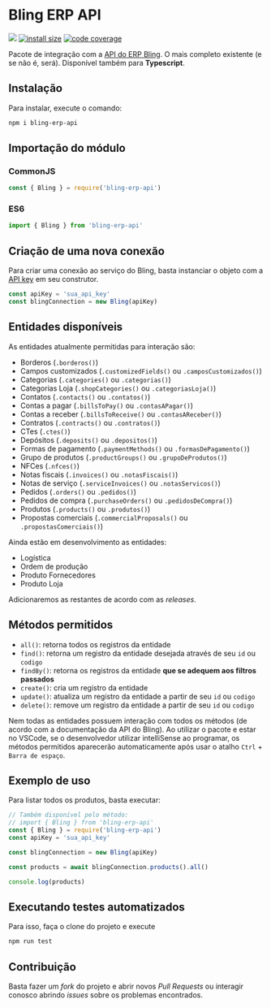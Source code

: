 # Bling ERP API

[![](https://img.shields.io/npm/v/bling-erp-api.svg)](https://www.npmjs.com/package/bling-erp-api)
[![install size](https://packagephobia.com/badge?p=bling-erp-api)](https://packagephobia.com/result?p=bling-erp-api)
[![code coverage](https://coveralls.io/repos/github/AlexandreBellas/bling-erp-api/badge.svg?branch=main)](https://coveralls.io/github/AlexandreBellas/bling-erp-api?branch=main)

Pacote de integração com a [API do ERP Bling](https://ajuda.bling.com.br/hc/pt-br/categories/360002186394-API-para-Desenvolvedores). O mais completo existente (e se não é, será).
Disponível também para **Typescript**.

## Instalação

Para instalar, execute o comando:

```bash
npm i bling-erp-api
```

## Importação do módulo

### CommonJS

```js
const { Bling } = require('bling-erp-api')
```

### ES6

```ts
import { Bling } from 'bling-erp-api'
```

## Criação de uma nova conexão

Para criar uma conexão ao serviço do Bling, basta instanciar o objeto com a [API
key](https://ajuda.bling.com.br/hc/pt-br/articles/360046937853-Introdu%C3%A7%C3%A3o-para-a-API-do-Bling-para-desenvolvedores-) em 
seu construtor.

```js
const apiKey = 'sua_api_key'
const blingConnection = new Bling(apiKey)
```

## Entidades disponíveis

As entidades atualmente permitidas para interação são:

- Borderos (`.borderos()`)
- Campos customizados (`.customizedFields()` ou `.camposCustomizados()`)
- Categorias (`.categories()` ou `.categorias()`)
- Categorias Loja (`.shopCategories()` ou `.categoriasLoja()`)
- Contatos (`.contacts()` ou `.contatos()`)
- Contas a pagar (`.billsToPay()` ou `.contasAPagar()`)
- Contas a receber (`.billsToReceive()` ou `.contasAReceber()`)
- Contratos (`.contracts()` ou `.contratos()`)
- CTes (`.ctes()`)
- Depósitos (`.deposits()` ou `.depositos()`)
- Formas de pagamento (`.paymentMethods()` ou `.formasDePagamento()`)
- Grupo de produtos (`.productGroups()` ou `.grupoDeProdutos()`)
- NFCes (`.nfces()`)
- Notas fiscais (`.invoices()` ou `.notasFiscais()`)
- Notas de serviço (`.serviceInvoices()` ou `.notasServicos()`)
- Pedidos (`.orders()` ou `.pedidos()`)
- Pedidos de compra (`.purchaseOrders()` ou `.pedidosDeCompra()`)
- Produtos (`.products()` ou `.produtos()`)
- Propostas comerciais (`.commercialProposals()` ou `.propostasComerciais()`)

Ainda estão em desenvolvimento as entidades:

- Logística
- Ordem de produção
- Produto Fornecedores
- Produto Loja

Adicionaremos as restantes de acordo com as _releases_.

## Métodos permitidos

- `all()`: retorna todos os registros da entidade
- `find()`: retorna um registro da entidade desejada através de seu `id` ou
  `codigo`
- `findBy()`: retorna os registros da entidade **que se adequem aos filtros
  passados**
- `create()`: cria um registro da entidade
- `update()`: atualiza um registro da entidade a partir de seu `id` ou
  `codigo`
- `delete()`: remove um registro da entidade a partir de seu `id` ou
  `codigo`

Nem todas as entidades possuem interação com todos os métodos (de acordo com a 
documentação da API do Bling). Ao utilizar o pacote e estar no VSCode, se o
desenvolvedor utilizar intelliSense ao programar, os métodos permitidos
aparecerão automaticamente após usar o atalho `Ctrl` + `Barra de espaço`.

## Exemplo de uso

Para listar todos os produtos, basta executar:

```js
// Também disponível pelo método:
// import { Bling } from 'bling-erp-api'
const { Bling } = require('bling-erp-api')
const apiKey = 'sua_api_key'

const blingConnection = new Bling(apiKey)

const products = await blingConnection.products().all()

console.log(products)
```

## Executando testes automatizados
Para isso, faça o clone do projeto e execute

```bash
npm run test
```

## Contribuição

Basta fazer um _fork_ do projeto e abrir novos _Pull Requests_ ou interagir
conosco abrindo _issues_ sobre os problemas encontrados.
